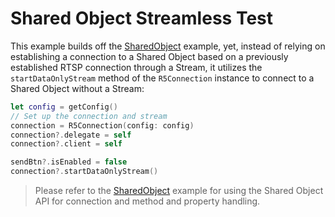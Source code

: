 # Shared Object Streamless Test

This example builds off the [SharedObject](../SharedObject) example, yet, instead of relying on establishing a connection to a Shared Object based on a previously established RTSP connection through a Stream, it utilizes the `startDataOnlyStream` method of the `R5Connection` instance to connect to a Shared Object without a Stream:

```swift
let config = getConfig()
// Set up the connection and stream
connection = R5Connection(config: config)
connection?.delegate = self
connection?.client = self

sendBtn?.isEnabled = false
connection?.startDataOnlyStream()
```

> Please refer to the [SharedObject](../SharedObject) example for using the Shared Object API for connection and method and property handling.
